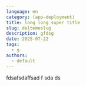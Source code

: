 ```yaml
---
language: en
category: (app-deployment)
title: long long super title
slug: deltemeslug
description: gfdsg
date: 2025-07-22
tags:
  - g
authors:
  - default
---
```

fdsafsdaffsad f sda ds
